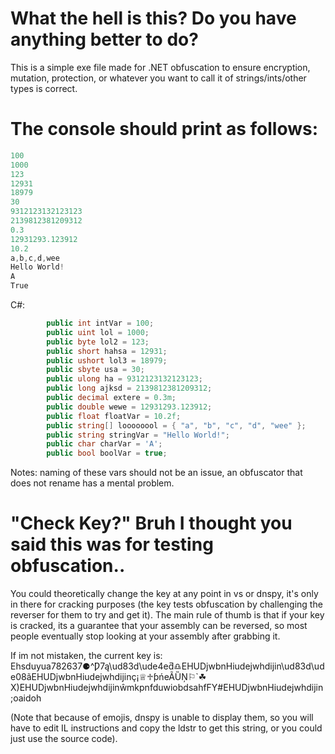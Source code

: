 # What the hell is this? Do you have anything better to do?
This is a simple exe file made for .NET obfuscation to ensure encryption, mutation, protection, or whatever you want to call it of strings/ints/other types is correct.

# The console should print as follows:

```csharp
100
1000
123
12931
18979
30
9312123132123123
2139812381209312
0.3
12931293.123912
10.2
a,b,c,d,wee
Hello World!
A
True
```
C#:
```csharp
        public int intVar = 100;
        public uint lol = 1000;
        public byte lol2 = 123;
        public short hahsa = 12931;
        public ushort lol3 = 18979;
        public sbyte usa = 30;
        public ulong ha = 9312123132123123;
        public long ajksd = 2139812381209312;
        public decimal extere = 0.3m;
        public double wewe = 12931293.123912;
        public float floatVar = 10.2f;
        public string[] loooooool = { "a", "b", "c", "d", "wee" };
        public string stringVar = "Hello World!";
        public char charVar = 'A';
        public bool boolVar = true;
```
Notes: naming of these vars should not be an issue, an obfuscator that does not rename has a mental problem.

# "Check Key?" Bruh I thought you said this was for testing obfuscation..
You could theoretically change the key at any point in vs or dnspy, it's only in there for cracking purposes (the key tests obfuscation by challenging the reverser for them to try and get it). The main rule of thumb is that if your key is cracked, its a guarantee that your assembly can be reversed, so most people eventually stop looking at your assembly after grabbing it.

If im not mistaken, the current key is: Ehsduyua782637⚈^Ƿ7ą\ud83d\ude4eƌ♎EHUDjwbnHiudejwhdijin\ud83d\ude08ãEHUDjwbnHiudejwhdijinç¡♕♱ƥńeÃȔŅ⚐`☘X)EHUDjwbnHiudejwhdijinŵmkpnfduwiobdsahfFY#EHUDjwbnHiudejwhdijin;oaidoh

(Note that because of emojis, dnspy is unable to display them, so you will have to edit IL instructions and copy the ldstr to get this string, or you could just use the source code).
